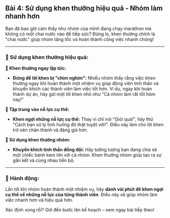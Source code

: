 ## Bài 4: Sử dụng khen thưởng hiệu quả - Nhóm làm nhanh hơn

Bạn đã bao giờ cảm thấy như nhóm của mình đang chạy marathon mà không có một chai nước nào để tiếp sức? Đừng lo, khen thưởng chính là "chai nước" giúp nhóm tăng tốc và hoàn thành công việc nhanh chóng!

---

### 📌 Sử dụng khen thưởng hiệu quả:

**🔹 Khen thưởng ngay lập tức:**
- **Đừng để lời khen bị "chìm nghỉm":** Nhiều nhóm thấy rằng việc khen thưởng ngay khi hoàn thành một nhiệm vụ giúp động viên tinh thần và khuyến khích các thành viên làm việc tốt hơn. Ví dụ, ngay khi hoàn thành dự án, hãy gửi một lời khen nhỏ như "Cả nhóm làm rất tốt hôm nay!"

**🔹 Tập trung vào nỗ lực cụ thể:**
- **Khen ngợi những nỗ lực cụ thể:** Thay vì chỉ nói "Giỏi quá!", hãy thử "Cách bạn xử lý tình huống đó thật tuyệt vời!". Điều này làm cho lời khen trở nên chân thành và đáng giá hơn.

**🔹 Sử dụng khen thưởng nhóm:**
- **Khuyến khích tinh thần đồng đội:** Hãy tưởng tượng bạn đang chia sẻ một chiếc bánh kem lớn với cả nhóm. Khen thưởng nhóm giúp tạo ra sự gắn kết và cùng nhau tiến bộ.

---

### 🚀 Hành động:

Lần tới khi nhóm hoàn thành một nhiệm vụ, hãy **dành vài phút để khen ngợi cụ thể về những nỗ lực của từng thành viên**. Điều này sẽ giúp nhóm làm việc nhanh hơn và hiệu quả hơn.

Xác định xong rồi? Giờ đến bước lên kế hoạch – xem ngay bài tiếp theo!